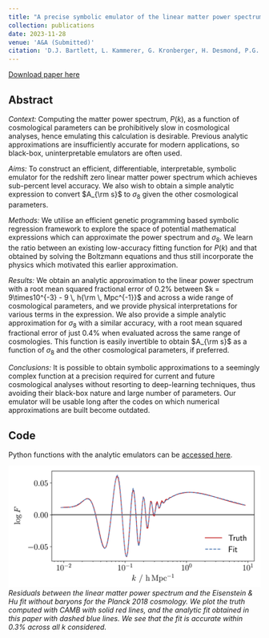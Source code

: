 ```yaml
---
title: "A precise symbolic emulator of the linear matter power spectrum"
collection: publications
date: 2023-11-28
venue: 'A&A (Submitted)'
citation: 'D.J. Bartlett, L. Kammerer, G. Kronberger, H. Desmond, P.G. Ferreira, B.D. Wandelt, B. Burlacu, D. Alonso and M. Zennaro (2023). &quot;A precise symbolic emulator of the linear matter power spectrum.&quot; <i>arXiv:2311.15865</i>.'
---
```


[Download paper here](https://arxiv.org/abs/2311.15865)

## Abstract
*Context:* Computing the matter power spectrum, $P(k)$, as a function of cosmological parameters can be prohibitively slow in cosmological analyses, hence emulating this calculation is desirable. Previous analytic approximations are insufficiently accurate for modern applications, so black-box, uninterpretable emulators are often used.

*Aims:* To construct an efficient, differentiable, interpretable, symbolic emulator for the redshift zero linear matter power spectrum which achieves sub-percent level accuracy. We also wish to obtain a simple analytic expression to convert $A_{\rm s}$ to $\sigma_8$ given the other cosmological parameters.

*Methods:* We utilise an efficient genetic programming based symbolic regression framework to explore the space of potential mathematical expressions which can approximate the power spectrum and $\sigma_8$. We learn the ratio between an existing low-accuracy fitting function for $P(k)$ and that obtained by solving the Boltzmann equations and thus still incorporate the physics which motivated this earlier approximation.

*Results:* We obtain an analytic approximation to the linear power spectrum with a root mean squared fractional error of 0.2% between $k = 9\times10^{-3} - 9 \, h{\rm \, Mpc^{-1}}$ and across a wide range of cosmological parameters, and we provide physical interpretations for various terms in the expression. We also provide a simple analytic approximation for $\sigma_8$ with a similar accuracy, with a root mean squared fractional error of just 0.4% when evaluated across the same range of cosmologies. This function is easily invertible to obtain $A_{\rm s}$ as a function of $\sigma_8$ and the other cosmological parameters, if preferred.

*Conclusions:* It is possible to obtain symbolic approximations to a seemingly complex function at a precision required for current and future cosmological analyses without resorting to deep-learning techniques, thus avoiding their black-box nature and large number of parameters. Our emulator will be usable long after the codes on which numerical approximations are built become outdated.

## Code
Python functions with the analytic emulators can be [accessed here](https://github.com/DeaglanBartlett/symbolic_pofk).

![planck_fit](/files/2023-11-28-sr-linear-pofk.png)
*Residuals between the linear matter power spectrum and the Eisenstein & Hu fit without baryons for the Planck 2018 cosmology. We plot the truth computed with CAMB with solid red lines, and the analytic fit obtained in this paper with dashed blue lines. We see that the fit is accurate within 0.3% across all $k$ considered.*
